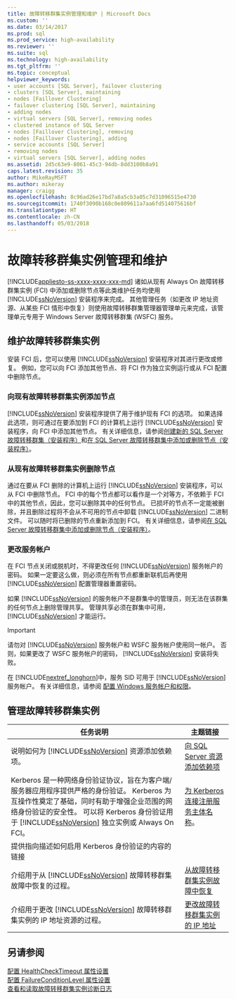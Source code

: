```yaml
---
title: 故障转移群集实例管理和维护 | Microsoft Docs
ms.custom: ''
ms.date: 03/14/2017
ms.prod: sql
ms.prod_service: high-availability
ms.reviewer: ''
ms.suite: sql
ms.technology: high-availability
ms.tgt_pltfrm: ''
ms.topic: conceptual
helpviewer_keywords:
- user accounts [SQL Server], failover clustering
- clusters [SQL Server], maintaining
- nodes [Faillover Clustering]
- failover clustering [SQL Server], maintaining
- adding nodes
- virtual servers [SQL Server], removing nodes
- clustered instance of SQL Server
- nodes [Faillover Clustering], removing
- nodes [Faillover Clustering], adding
- service accounts [SQL Server]
- removing nodes
- virtual servers [SQL Server], adding nodes
ms.assetid: 2d5c63e9-8061-45c3-94db-8dd3100b8a91
caps.latest.revision: 35
author: MikeRayMSFT
ms.author: mikeray
manager: craigg
ms.openlocfilehash: 8c96ad26e17bd7a8a5cb3a05c7d31096515e4730
ms.sourcegitcommit: 1740f3090b168c0e809611a7aa6fd514075616bf
ms.translationtype: HT
ms.contentlocale: zh-CN
ms.lasthandoff: 05/03/2018
---
```

# <a name="failover-cluster-instance-administration-and-maintenance"></a>故障转移群集实例管理和维护
[!INCLUDE[appliesto-ss-xxxx-xxxx-xxx-md](../../../includes/appliesto-ss-xxxx-xxxx-xxx-md.md)]
  诸如从现有 Always On 故障转移群集实例 (FCI) 中添加或删除节点等此类维护任务均使用 [!INCLUDE[ssNoVersion](../../../includes/ssnoversion-md.md)] 安装程序来完成。 其他管理任务（如更改 IP 地址资源、从某些 FCI 情形中恢复）则使用故障转移群集管理器管理单元来完成，该管理单元专用于 Windows Server 故障转移群集 (WSFC) 服务。  
  
## <a name="maintaining-a-failover-cluster-instance"></a>维护故障转移群集实例  
 安装 FCI 后，您可以使用 [!INCLUDE[ssNoVersion](../../../includes/ssnoversion-md.md)] 安装程序对其进行更改或修复。 例如，您可以向 FCI 添加其他节点、将 FCI 作为独立实例运行或从 FCI 配置中删除节点。  
  
### <a name="adding-a-node-to-an-existing-failover-cluster-instance"></a>向现有故障转移群集实例添加节点  
 [!INCLUDE[ssNoVersion](../../../includes/ssnoversion-md.md)] 安装程序提供了用于维护现有 FCI 的选项。 如果选择此选项，则可通过在要添加到 FCI 的计算机上运行 [!INCLUDE[ssNoVersion](../../../includes/ssnoversion-md.md)] 安装程序，向 FCI 中添加其他节点。 有关详细信息，请参阅[创建新的 SQL Server 故障转移群集（安装程序）](../../../sql-server/failover-clusters/install/create-a-new-sql-server-failover-cluster-setup.md)和[在 SQL Server 故障转移群集中添加或删除节点（安装程序）](../../../sql-server/failover-clusters/install/add-or-remove-nodes-in-a-sql-server-failover-cluster-setup.md)。  
  
### <a name="removing-a-node-from-an-existing-failover-cluster-instance"></a>从现有故障转移群集实例删除节点  
 通过在要从 FCI 删除的计算机上运行 [!INCLUDE[ssNoVersion](../../../includes/ssnoversion-md.md)] 安装程序，可以从 FCI 中删除节点。 FCI 中的每个节点都可以看作是一个对等方，不依赖于 FCI 中的其他节点，因此，您可以删除其中的任何节点。 已损坏的节点不一定能被删除，并且删除过程将不会从不可用的节点中卸载 [!INCLUDE[ssNoVersion](../../../includes/ssnoversion-md.md)] 二进制文件。 可以随时将已删除的节点重新添加到 FCI。 有关详细信息，请参阅[在 SQL Server 故障转移群集中添加或删除节点（安装程序）](../../../sql-server/failover-clusters/install/add-or-remove-nodes-in-a-sql-server-failover-cluster-setup.md)。  
  
### <a name="changing-service-accounts"></a>更改服务帐户  
 在 FCI 节点关闭或脱机时，不得更改任何 [!INCLUDE[ssNoVersion](../../../includes/ssnoversion-md.md)] 服务帐户的密码。 如果一定要这么做，则必须在所有节点都重新联机后再使用 [!INCLUDE[ssNoVersion](../../../includes/ssnoversion-md.md)] 配置管理器重置密码。  
  
 如果 [!INCLUDE[ssNoVersion](../../../includes/ssnoversion-md.md)] 的服务帐户不是群集中的管理员，则无法在该群集的任何节点上删除管理共享。 管理共享必须在群集中可用， [!INCLUDE[ssNoVersion](../../../includes/ssnoversion-md.md)] 才能运行。  
  
> [!IMPORTANT]  
>  请勿对 [!INCLUDE[ssNoVersion](../../../includes/ssnoversion-md.md)] 服务帐户和 WSFC 服务帐户使用同一帐户。 否则，如果更改了 WSFC 服务帐户的密码， [!INCLUDE[ssNoVersion](../../../includes/ssnoversion-md.md)] 安装将失败。  
  
 在 [!INCLUDE[nextref_longhorn](../../../includes/nextref-longhorn-md.md)]中，服务 SID 可用于 [!INCLUDE[ssNoVersion](../../../includes/ssnoversion-md.md)] 服务帐户。 有关详细信息，请参阅 [配置 Windows 服务帐户和权限](../../../database-engine/configure-windows/configure-windows-service-accounts-and-permissions.md)。  
  
## <a name="administering-a-failover-cluster-instance"></a>管理故障转移群集实例  
  
|任务说明|主题链接|  
|----------------------|----------------|  
|说明如何为 [!INCLUDE[ssNoVersion](../../../includes/ssnoversion-md.md)] 资源添加依赖项。|[向 SQL Server 资源添加依赖项](../../../sql-server/failover-clusters/windows/add-dependencies-to-a-sql-server-resource.md)|  
|Kerberos 是一种网络身份验证协议，旨在为客户端/服务器应用程序提供严格的身份验证。 Kerberos 为互操作性奠定了基础，同时有助于增强企业范围的网络身份验证的安全性。 可以将 Kerberos 身份验证用于 [!INCLUDE[ssNoVersion](../../../includes/ssnoversion-md.md)] 独立实例或 Always On FCI。|[为 Kerberos 连接注册服务主体名称](../../../database-engine/configure-windows/register-a-service-principal-name-for-kerberos-connections.md)。|  
|提供指向描述如何启用 Kerberos 身份验证的内容的链接||  
|介绍用于从 [!INCLUDE[ssNoVersion](../../../includes/ssnoversion-md.md)] 故障转移群集故障中恢复的过程。|[从故障转移群集实例故障中恢复](../../../sql-server/failover-clusters/windows/recover-from-failover-cluster-instance-failure.md)|  
|介绍用于更改 [!INCLUDE[ssNoVersion](../../../includes/ssnoversion-md.md)] 故障转移群集实例的 IP 地址资源的过程。|[更改故障转移群集实例的 IP 地址](../../../sql-server/failover-clusters/windows/change-the-ip-address-of-a-failover-cluster-instance.md)|  
  
## <a name="see-also"></a>另请参阅  
 [配置 HealthCheckTimeout 属性设置](../../../sql-server/failover-clusters/windows/configure-healthchecktimeout-property-settings.md)   
 [配置 FailureConditionLevel 属性设置](../../../sql-server/failover-clusters/windows/configure-failureconditionlevel-property-settings.md)   
 [查看和读取故障转移群集实例诊断日志](../../../sql-server/failover-clusters/windows/view-and-read-failover-cluster-instance-diagnostics-log.md)  
  
  
